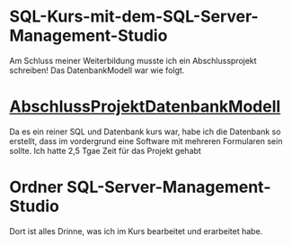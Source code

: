 # SQL-Kurs-mit-dem-SQL-Server-Management-Studio
Am Schluss meiner Weiterbildung musste ich ein Abschlussprojekt schreiben!
Das DatenbankModell war wie folgt.
# [AbschlussProjektDatenbankModell](https://user-images.githubusercontent.com/81367204/179191581-b47576a8-8101-44c3-aafd-c357c72f5111.JPG)
Da es ein reiner SQL und Datenbank kurs war, habe ich die Datenbank so erstellt, dass im vordergrund eine Software mit mehreren Formularen sein sollte.
Ich hatte 2,5 Tgae Zeit für das Projekt gehabt
# Ordner SQL-Server-Management-Studio
Dort ist alles Drinne, was ich im Kurs bearbeitet und erarbeitet habe.
